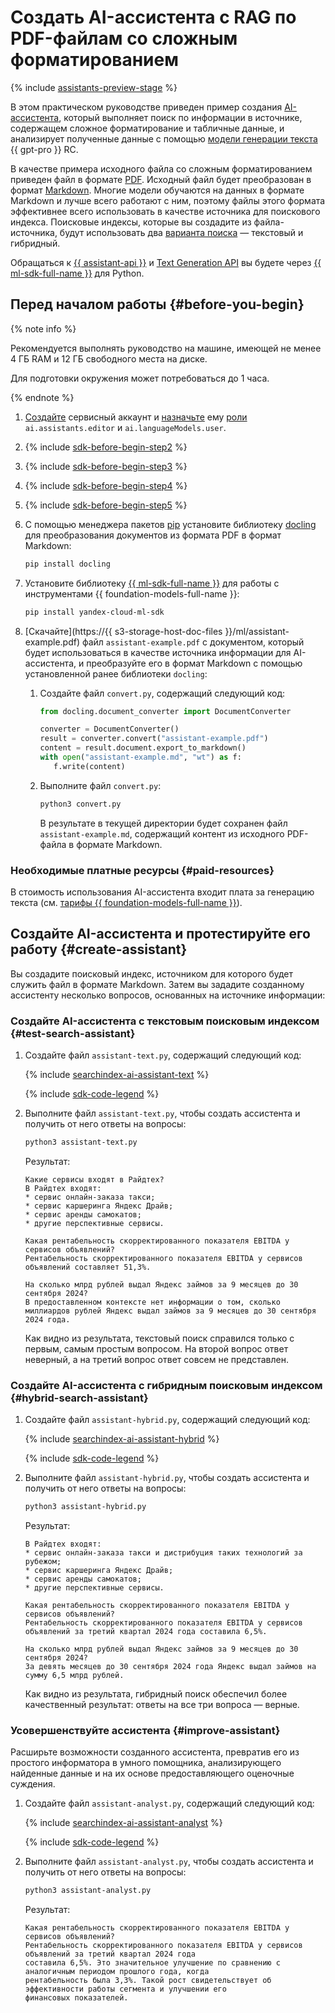# Создать AI-ассистента с RAG по PDF-файлам со сложным форматированием

{% include [assistants-preview-stage](../../_includes/ai-studio/assistants-preview-stage.md) %}

В этом практическом руководстве приведен пример создания [AI-ассистента](../../ai-studio/concepts/assistant/index.md), который выполняет поиск по информации в источнике, содержащем сложное форматирование и табличные данные, и анализирует полученные данные с помощью [модели генерации текста](../../ai-studio/concepts/generation/models.md) {{ gpt-pro }} RC.

В качестве примера исходного файла со сложным форматированием приведен файл в формате [PDF](https://ru.wikipedia.org/wiki/Portable_Document_Format). Исходный файл будет преобразован в формат [Markdown](https://ru.wikipedia.org/wiki/Markdown). Многие модели обучаются на данных в формате Markdown и лучше всего работают с ним, поэтому файлы этого формата эффективнее всего использовать в качестве источника для поискового индекса. Поисковые индексы, которые вы создадите из файла-источника, будут использовать два [варианта поиска](../../ai-studio/concepts/assistant/search-index.md#search-types) — текстовый и гибридный.

Обращаться к [{{ assistant-api }}](../../ai-studio/assistants/api-ref/index.md) и [Text Generation API](../../ai-studio/text-generation/api-ref/index.md) вы будете через [{{ ml-sdk-full-name }}](../../ai-studio/sdk/index.md) для Python.


## Перед началом работы {#before-you-begin}

{% note info %}

Рекомендуется выполнять руководство на машине, имеющей не менее 4 ГБ RAM и 12 ГБ свободного места на диске.

Для подготовки окружения может потребоваться до 1 часа.

{% endnote %}

1. [Создайте](../../iam/operations/sa/create.md) сервисный аккаунт и [назначьте](../../iam/operations/sa/assign-role-for-sa.md) ему [роли](../../ai-studio/security/index.md#service-roles) `ai.assistants.editor` и `ai.languageModels.user`.
1. {% include [sdk-before-begin-step2](../../_includes/ai-studio/sdk-before-begin-step2.md) %}
1. {% include [sdk-before-begin-step3](../../_includes/ai-studio/sdk-before-begin-step3.md) %}
1. {% include [sdk-before-begin-step4](../../_includes/ai-studio/sdk-before-begin-step4.md) %}
1. {% include [sdk-before-begin-step5](../../_includes/ai-studio/sdk-before-begin-step5.md) %}
1. С помощью менеджера пакетов [pip](https://pypi.org/project/pip/) установите библиотеку [docling](https://github.com/DS4SD/docling) для преобразования документов из формата PDF в формат Markdown:

    ```bash
    pip install docling
    ```

1. Установите библиотеку [{{ ml-sdk-full-name }}](https://github.com/yandex-cloud/yandex-cloud-ml-sdk) для работы с инструментами {{ foundation-models-full-name }}:

    ```bash
    pip install yandex-cloud-ml-sdk
    ```

1. [Скачайте](https://{{ s3-storage-host-doc-files }}/ml/assistant-example.pdf) файл `assistant-example.pdf` с документом, который будет использоваться в качестве источника информации для AI-ассистента, и преобразуйте его в формат Markdown с помощью установленной ранее библиотеки `docling`:

    1. Создайте файл `convert.py`, содержащий следующий код:

        ```python
        from docling.document_converter import DocumentConverter

        converter = DocumentConverter()
        result = converter.convert("assistant-example.pdf")
        content = result.document.export_to_markdown()
        with open("assistant-example.md", "wt") as f:
           f.write(content)
        ```

    1. Выполните файл `convert.py`:

        ```bash
        python3 convert.py
        ```

        В результате в текущей директории будет сохранен файл `assistant-example.md`, содержащий контент из исходного PDF-файла в формате Markdown.


### Необходимые платные ресурсы {#paid-resources}

В стоимость использования AI-ассистента входит плата за генерацию текста (см. [тарифы {{ foundation-models-full-name }}](../../ai-studio/pricing.md)).


## Создайте AI-ассистента и протестируйте его работу {#create-assistant}

Вы создадите поисковый индекс, источником для которого будет служить файл в формате Markdown. Затем вы зададите созданному ассистенту несколько вопросов, основанных на источнике информации:


### Создайте AI-ассистента с текстовым поисковым индексом {#test-search-assistant}

1. Создайте файл `assistant-text.py`, содержащий следующий код:

    {% include [searchindex-ai-assistant-text](../../_includes/ai-studio/assistants/searchindex-ai-assistant-text.md) %}

    {% include [sdk-code-legend](../../_includes/ai-studio/assistants/sdk-code-legend.md) %}

1. Выполните файл `assistant-text.py`, чтобы создать ассистента и получить от него ответы на вопросы:

    ```bash
    python3 assistant-text.py
    ```

    Результат:

    ```text
    Какие сервисы входят в Райдтех?
    В Райдтех входят:
    * сервис онлайн-заказа такси;
    * сервис каршеринга Яндекс Драйв;
    * сервис аренды самокатов;
    * другие перспективные сервисы.

    Какая рентабельность скорректированного показателя EBITDA у сервисов объявлений?
    Рентабельность скорректированного показателя EBITDA у сервисов объявлений составляет 51,3%.

    На сколько млрд рублей выдал Яндекс займов за 9 месяцев до 30 сентября 2024?
    В предоставленном контексте нет информации о том, сколько миллиардов рублей Яндекс выдал займов за 9 месяцев до 30 сентября 2024 года.
    ```

    Как видно из результата, текстовый поиск справился только с первым, самым простым вопросом. На второй вопрос ответ неверный, а на третий вопрос ответ совсем не представлен.

### Создайте AI-ассистента с гибридным поисковым индексом {#hybrid-search-assistant}

1. Создайте файл `assistant-hybrid.py`, содержащий следующий код:

    {% include [searchindex-ai-assistant-hybrid](../../_includes/ai-studio/assistants/searchindex-ai-assistant-hybrid.md) %}

    {% include [sdk-code-legend](../../_includes/ai-studio/assistants/sdk-code-legend.md) %}

1. Выполните файл `assistant-hybrid.py`, чтобы создать ассистента и получить от него ответы на вопросы:

    ```bash
    python3 assistant-hybrid.py
    ```

    Результат:

    ```text
    В Райдтех входят:
    * сервис онлайн-заказа такси и дистрибуция таких технологий за рубежом;
    * сервис каршеринга Яндекс Драйв;
    * сервис аренды самокатов;
    * другие перспективные сервисы.

    Какая рентабельность скорректированного показателя EBITDA у сервисов объявлений?
    Рентабельность скорректированного показателя EBITDA у сервисов объявлений за третий квартал 2024 года составила 6,5%.

    На сколько млрд рублей выдал Яндекс займов за 9 месяцев до 30 сентября 2024?
    За девять месяцев до 30 сентября 2024 года Яндекс выдал займов на сумму 6,5 млрд рублей.
    ```

    Как видно из результата, гибридный поиск обеспечил более качественный результат: ответы на все три вопроса — верные.


### Усовершенствуйте ассистента {#improve-assistant}

Расширьте возможности созданного ассистента, превратив его из простого информатора в умного помощника, анализирующего найденные данные и на их основе предоставляющего оценочные суждения.

1. Создайте файл `assistant-analyst.py`, содержащий следующий код:

    {% include [searchindex-ai-assistant-analyst](../../_includes/ai-studio/assistants/searchindex-ai-assistant-analyst.md) %}

    {% include [sdk-code-legend](../../_includes/ai-studio/assistants/sdk-code-legend.md) %}

1. Выполните файл `assistant-analyst.py`, чтобы создать ассистента и получить от него ответы на вопросы:

    ```bash
    python3 assistant-analyst.py
    ```

    Результат:

    ```text
    Какая рентабельность скорректированного показателя EBITDA у сервисов объявлений?
    Рентабельность скорректированного показателя EBITDA у сервисов объявлений за третий квартал 2024 года
    составила 6,5%. Это значительное улучшение по сравнению с аналогичным периодом прошлого года, когда
    рентабельность была 3,3%. Такой рост свидетельствует об эффективности работы сегмента и улучшении его
    финансовых показателей.
    ```